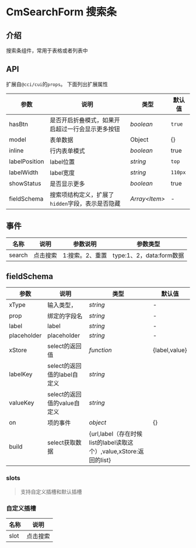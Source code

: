 <!--
 * @Author: zhoulf
 * @FilePath: /pc-ui/src/components/search-form/README.md
 * @Date: 2022-04-20 15:25:29
 * @LastEditors: zhoulf
 * @LastEditTime: 2022-06-14 14:15:41
 * @Description: 
-->
# CmSearchForm 搜索条

## 介绍

搜索条组件，常用于表格或者列表中


## API

扩展自`@cci/cui`的`props`。 下面列出扩展属性

| 参数          | 说明     | 类型     | 默认值    |
| ------------- | -------- | -------- | --------- |
| hasBtn  | 是否开启折叠模式，如果开启超过一行会显示更多按钮 | _boolean_ | `true` |
| model  | 表单数据 | Object | {} |
| inline  | 行内表单模式 | _boolean_ | true |
| labelPosition  | label位置 | _string_ | `top` |
| labelWidth  | label宽度 | _string_ | `110px` |
| showStatus  | 是否显示更多 | _boolean_ | true |
| fieldSchema   | 搜索项结构定义，扩展了`hidden`字段，表示是否隐藏 | _Array<_Item_>_ | - |

## 事件
| 名称          | 说明     | 参数说明     | 参数类型     |
| ------------- | -------- | -------- |-------- |
search | 点击搜索 |  1:搜索。2、重置  | type:1、2，data:form数据|
## fieldSchema
| 参数          | 说明     | 类型      | 默认值    |
| ------------- | -------- | -------- | ---------|
| xType | 输入类型， | _string_ | - |
| prop | 绑定的字段名 | _string_ | - |
| label |label | _string_ | - |
| placeholder |placeholder | _string_ | - |åå
| xStore |select的返回值 | _function_ |  {label,value}  | 
| labelKey |select的返回值的label自定义 | _string_ |   |
| valueKey |select的返回值的value自定义 | _string_ |   |
| on |项的事件 | _object_ | {}  | 
| build | select获取数据 | {url,label（存在时候list的label读取这个）,value,xStore:返回的list} |   |

### slots

> 支持自定义插槽和默认插槽

### 自定义插槽
| 名称          | 说明      |
| ------------- | ------  |
slot | 点击搜索 |  template:vNode|